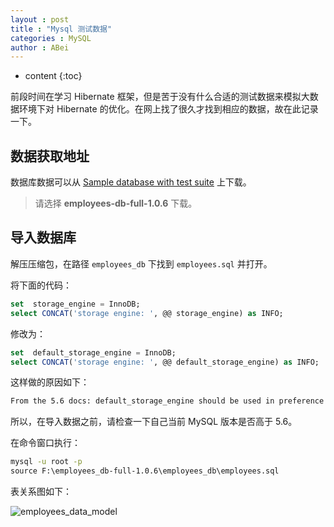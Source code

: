 ```yaml
---
layout : post
title : "Mysql 测试数据"
categories : MySQL
author : ABei
---
```


* content
{:toc}

前段时间在学习 Hibernate 框架，但是苦于没有什么合适的测试数据来模拟大数据环境下对 Hibernate 的优化。在网上找了很久才找到相应的数据，故在此记录一下。



## 数据获取地址

数据库数据可以从 [Sample database with test suite](https://launchpad.net/test-db/) 上下载。

> 请选择 **employees-db-full-1.0.6** 下载。

## 导入数据库

解压压缩包，在路径 `employees_db` 下找到 `employees.sql` 并打开。

将下面的代码：

```sql
set  storage_engine = InnoDB;
select CONCAT('storage engine: ', @@ storage_engine) as INFO;
```

修改为：

```sql
set  default_storage_engine = InnoDB;
select CONCAT('storage engine: ', @@ default_storage_engine) as INFO;
```

这样做的原因如下：

```txt
From the 5.6 docs: default_storage_engine should be used in preference to storage_engine, which is deprecated.
```

所以，在导入数据之前，请检查一下自己当前 MySQL 版本是否高于 5.6。

在命令窗口执行：

```cmd
mysql -u root -p
source F:\employees_db-full-1.0.6\employees_db\employees.sql
```

表关系图如下：

![](http://pjpu31ps6.bkt.clouddn.com/emloyees.png "employees_data_model")